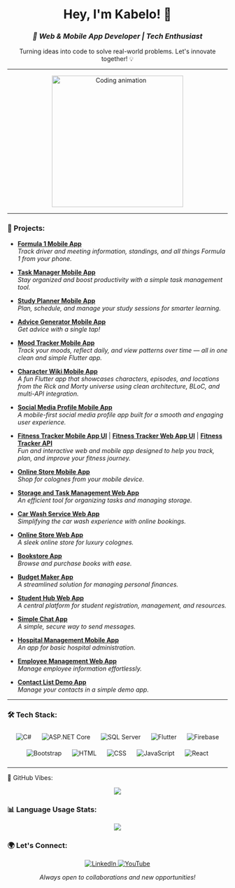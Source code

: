 <h1 align="center">Hey, I'm Kabelo! 👋</h1>

<h3 align="center">
  <em>🚀 Web & Mobile App Developer | Tech Enthusiast</em>
</h3>

<p align="center">
  Turning ideas into code to solve real-world problems. Let's innovate together! 💡
</p>

---

<p align="center">
  <img src="https://media.giphy.com/media/RbDKaczqWovIugyJmW/giphy.gif" width="300" alt="Coding animation"/>
</p>

---

### 💼 Projects:

- **[Formula 1 Mobile App](https://github.com/KabeloDev/f1-app)**  
  <em>Track driver and meeting information, standings, and all things Formula 1 from your phone.</em>

- **[Task Manager Mobile App](https://github.com/KabeloDev/react-native-task-manager)**  
  <em>Stay organized and boost productivity with a simple task management tool.</em>

- **[Study Planner Mobile App](https://github.com/KabeloDev/react_native_study_planner)**  
  <em>Plan, schedule, and manage your study sessions for smarter learning.</em>

- **[Advice Generator Mobile App](https://github.com/KabeloDev/flutter_advice_generator)**  
  <em>Get advice with a single tap!</em>

- **[Mood Tracker Mobile App](https://github.com/KabeloDev/mood_tracker)**  
  <em>Track your moods, reflect daily, and view patterns over time — all in one clean and simple Flutter app.</em>

- **[Character Wiki Mobile App](https://github.com/KabeloDev/rick_and_morty_character_wiki)**  
  <em>A fun Flutter app that showcases characters, episodes, and locations from the Rick and Morty universe using clean architecture, BLoC, and multi-API integration.</em>

- **[Social Media Profile Mobile App](https://github.com/KabeloDev/profile_screen)**  
  <em>A mobile-first social media profile app built for a smooth and engaging user experience.</em>

- **[Fitness Tracker Mobile App UI](https://github.com/KabeloDev/FitnessApp_Mobile)** | **[Fitness Tracker Web App UI](https://github.com/KabeloDev/FitnessApp_UI)** |  **[Fitness Tracker API](https://github.com/KabeloDev/FitnessApp_API)**
  <br/>
  <em>Fun and interactive web and mobile app designed to help you track, plan, and improve your fitness journey.</em>

- **[Online Store Mobile App](https://github.com/KabeloDev/cologne-store-mobile)**  
  <em>Shop for colognes from your mobile device.</em>

- **[Storage and Task Management Web App](https://github.com/KabeloDev/simplify-storage-and-manage-web-app)**  
  <em>An efficient tool for organizing tasks and managing storage.</em>

- **[Car Wash Service Web App](https://github.com/KabeloDev/CarWash_Service)**  
  <em>Simplifying the car wash experience with online bookings.</em>

- **[Online Store Web App](https://github.com/KabeloDev/cologne-store-web)**  
  <em>A sleek online store for luxury colognes.</em>

- **[Bookstore App](https://github.com/KabeloDev/Bookstore)**  
  <em>Browse and purchase books with ease.</em>

- **[Budget Maker App](https://github.com/KabeloDev/Budget-Maker)**  
  <em>A streamlined solution for managing personal finances.</em>

- **[Student Hub Web App](https://github.com/KabeloDev/StudentHub)**  
  <em>A central platform for student registration, management, and resources.</em>

- **[Simple Chat App](https://github.com/KabeloDev/Chat-App)**  
  <em>A simple, secure way to send messages.</em>

- **[Hospital Management Mobile App](https://github.com/KabeloDev/Hospital-management-app)**  
  <em>An app for basic hospital administration.</em>

- **[Employee Management Web App](https://github.com/KabeloDev/Employee-management-app)**  
  <em>Manage employee information effortlessly.</em>

- **[Contact List Demo App](https://github.com/KabeloDev/Conatct-List-Demo-App)**  
  <em>Manage your contacts in a simple demo app.</em>

---

### 🛠️ Tech Stack:

<p align="center">
  <img src="https://img.icons8.com/color/48/000000/c-sharp-logo.png" alt="C#" style="margin: 10px;" />
  <img src="https://img.icons8.com/color/48/000000/asp.png" alt="ASP.NET Core" style="margin: 10px;" />
  <img src="https://img.icons8.com/color/48/000000/microsoft-sql-server.png" alt="SQL Server" style="margin: 10px;" />
  <img src="https://img.icons8.com/color/48/000000/flutter.png" alt="Flutter" style="margin: 10px;" />
  <img src="https://img.icons8.com/color/48/000000/firebase.png" alt="Firebase" style="margin: 10px;" />
  <img src="https://img.icons8.com/color/48/000000/bootstrap.png" alt="Bootstrap" style="margin: 10px;" />
  <img src="https://img.icons8.com/color/48/000000/html-5--v1.png" alt="HTML" style="margin: 10px;" />
  <img src="https://img.icons8.com/color/48/000000/css3.png" alt="CSS" style="margin: 10px;" />
  <img src="https://img.icons8.com/color/48/000000/javascript.png" alt="JavaScript" style="margin: 10px;" />
  <img src="https://img.icons8.com/color/48/000000/react-native.png" alt="React" style="margin: 10px;" />
</p>


---

🚀 GitHub Vibes:
<p align="center"> 
  <img src="https://github-readme-stats.vercel.app/api?username=KabeloDev&show_icons=true&theme=radical&cache_seconds=1800" />
</p>

### 📊 Language Usage Stats:

<p align="center">
  <img src="https://github-readme-stats.vercel.app/api/top-langs/?username=KabeloDev&layout=compact&theme=radical&hide_border=true&langs_count=10&cache_seconds=1800" />
</p>

### 🌍 Let's Connect:

<p align="center">
  <a href="https://www.linkedin.com/in/kabelo-makhanya-224b82315/" target="_blank">
    <img src="https://img.shields.io/badge/LinkedIn-0077B5?style=for-the-badge&logo=linkedin&logoColor=white" alt="LinkedIn" />
  </a>
  <a href="https://www.youtube.com/channel/UC2vKVgxbw8lKSVZIlU9VeOA" target="_blank">
    <img src="https://img.shields.io/badge/YouTube-FF0000?style=for-the-badge&logo=youtube&logoColor=white" alt="YouTube" />
  </a>
</p>

<p align="center">
  <em>Always open to collaborations and new opportunities!</em>
</p>
